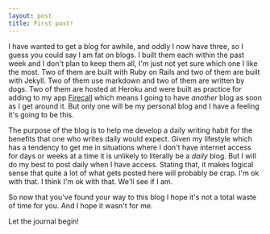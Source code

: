 ```yaml
---
layout: post
title: First post!
---
```


I have wanted to get a blog for awhile, and oddly I now have three, so I guess you could say I am fat on blogs. I built them each within the past week and I don't plan to keep them all, I'm just not yet sure which one I like the most. Two of them are built with Ruby on Rails and two of them are built with Jekyll. Two of them use markdown and two of them are written by dogs. Two of them are hosted at Heroku and were built as practice for adding to my app [Firecall](www.firecall.org) which means I going to have _another_ blog as soon as I get around it. But only one will be my personal blog and I have a feeling it's going to be this. 

The purpose of the blog is to help me develop a daily writing habit for the benefits that one who writes daily would expect. Given my lifestyle  which has a tendency to get me in situations where I don't have internet access for days or weeks at a time it is unlikely to literally be a _daily_ blog. But I will do my best to post daily when I have access. Stating that, it makes logical sense that quite a lot of what gets posted here will probably be crap. I'm ok with that. I think I'm ok with that. We'll see if I am.

So now that you've found your way to this blog I hope it's not a total waste of time for you. And I hope it wasn't for me.

Let the journal begin! 